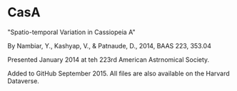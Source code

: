 # CasA

"Spatio-temporal Variation in Cassiopeia A"

By Nambiar, Y., Kashyap, V., & Patnaude, D., 2014, BAAS 223, 353.04

Presented January 2014 at teh 223rd American Astrnomical Society.

Added to GitHub September 2015. All files are also available on the Harvard Dataverse.
